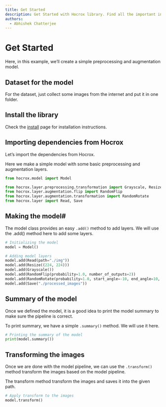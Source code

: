 ```yaml
---
title: Get Started
description: Get Started with Hocrox library. Find all the important instructions to start using Hocrox.
authors:
  - Abhishek Chatterjee
---
```


# Get Started

Here, in this example, we’ll create a simple preprocessing and augmentation model.

## Dataset for the model

For the dataset, just collect some images from the internet and put it in one folder.

## Install the library

Check the [install](/install/) page for installation instructions.

## Importing dependencies from Hocrox

Let’s import the dependencies from Hocrox.

Here we make a simple model with some basic preprocessing and augmentation layers.

```python
from hocrox.model import Model

from hocrox.layer.preprocessing.transformation import Grayscale, Resize
from hocrox.layer.augmentation.flip import RandomFlip
from hocrox.layer.augmentation.transformation import RandomRotate
from hocrox.layer import Read, Save
```

## Making the model#

The model class provides an easy `.add()` method to add layers. We will use the .add() method here to add some layers.

```python
# Initializing the model
model = Model()

# Adding model layers
model.add(Read(path="./img"))
model.add(Resize((224, 224)))
model.add(Grayscale())
model.add(RandomFlip(probability=1.0, number_of_outputs=2))
model.add(RandomRotate(probability=1.0, start_angle=-10, end_angle=10, number_of_outputs=5))
model.add(Save("./processed_images"))
```

## Summary of the model

Once we defined the model, it is a good idea to print the model summary to make sure the pipeline is correct.

To print summary, we have a simple `.summary()` method. We will use it here.

```python
# Printing the summary of the model
print(model.summary())
```

## Transforming the images

Once we are done with the model pipeline, we can use the `.transform()` method transform the images based on the model pipeline.

The transform method transform the images and saves it into the given path.

```python
# Apply transform to the images
model.transform()
```
